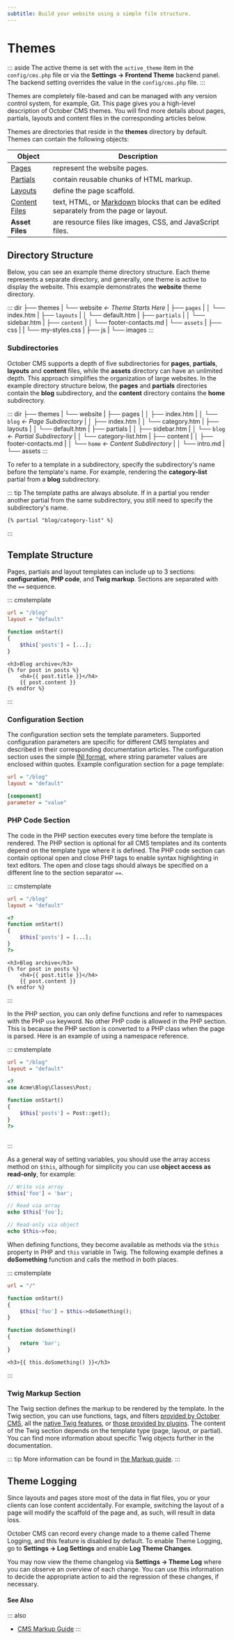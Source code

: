 ```yaml
---
subtitle: Build your website using a simple file structure.
---
```

# Themes

::: aside
The active theme is set with the `active_theme` item in the `config/cms.php` file or via the  **Settings → Frontend Theme** backend panel. The backend setting overrides the value in the `config/cms.php` file.
:::

Themes are completely file-based and can be managed with any version control system, for example, Git. This page gives you a high-level description of October CMS themes. You will find more details about pages, partials, layouts and content files in the corresponding articles below.

Themes are directories that reside in the **themes** directory by default. Themes can contain the following objects:

Object | Description
------------- | -------------
[Pages](./pages.md) | represent the website pages.
[Partials](./partials.md) | contain reusable chunks of HTML markup.
[Layouts](./layouts.md) | define the page scaffold.
[Content Files](./content.md) | text, HTML, or [Markdown](http://daringfireball.net/projects/markdown/syntax) blocks that can be edited separately from the page or layout.
**Asset Files** | are resource files like images, CSS, and JavaScript files.

## Directory Structure

Below, you can see an example theme directory structure. Each theme represents a separate directory, and generally, one theme is active to display the website. This example demonstrates the **website** theme directory.

::: dir
├── themes
|   └── website  _← Theme Starts Here_
|       ├── `pages`
|       │   └── index.htm
|       ├── `layouts`
|       │   └── default.htm
|       ├── `partials`
|       │   └── sidebar.htm
|       ├── `content`
|       │   └── footer-contacts.md
|       └── `assets`
|           ├── css
|           |   └── my-styles.css
|           ├── js
|           └── images
:::

### Subdirectories

October CMS supports a depth of five subdirectories for **pages**, **partials**, **layouts** and **content** files, while the **assets** directory can have an unlimited depth. This approach simplifies the organization of large websites. In the example directory structure below, the **pages** and **partials** directories contain the **blog** subdirectory, and the **content** directory contains the **home** subdirectory.

::: dir
├── themes
|   └── website
|       ├── pages
|       │   ├── index.htm
|       │   └── `blog`  _← Page Subdirectory_
|       │       ├── index.htm
|       │       └── category.htm
|       ├── layouts
|       │   └── default.htm
|       ├── partials
|       │   ├── sidebar.htm
|       │   └── `blog`  _← Partial Subdirectory_
|       │       └── category-list.htm
|       ├── content
|       │   ├── footer-contacts.md
|       │   └── `home`  _← Content Subdirectory_
|       │       └── intro.md
|       └── assets
:::

To refer to a template in a subdirectory, specify the subdirectory's name before the template's name. For example, rendering the **category-list** partial from a **blog** subdirectory.

::: tip
The template paths are always absolute. If in a partial you render another partial from the same subdirectory, you still need to specify the subdirectory's name.

```twig
{% partial "blog/category-list" %}
```
:::

## Template Structure

Pages, partials and layout templates can include up to 3 sections: **configuration**, **PHP code**, and **Twig markup**. Sections are separated with the `==` sequence.

::: cmstemplate
```ini
url = "/blog"
layout = "default"
```
```php
function onStart()
{
    $this['posts'] = [...];
}
```
```twig
<h3>Blog archive</h3>
{% for post in posts %}
    <h4>{{ post.title }}</h4>
    {{ post.content }}
{% endfor %}
```
:::

### Configuration Section

The configuration section sets the template parameters. Supported configuration parameters are specific for different CMS templates and described in their corresponding documentation articles. The configuration section uses the simple [INI format](http://en.wikipedia.org/wiki/INI_file), where string parameter values are enclosed within quotes. Example configuration section for a page template:

```ini
url = "/blog"
layout = "default"

[component]
parameter = "value"
```

### PHP Code Section

The code in the PHP section executes every time before the template is rendered. The PHP section is optional for all CMS templates and its contents depend on the template type where it is defined. The PHP code section can contain optional open and close PHP tags to enable syntax highlighting in text editors. The open and close tags should always be specified on a different line to the section separator `==`.

::: cmstemplate
```ini
url = "/blog"
layout = "default"
```
```php
<?
function onStart()
{
    $this['posts'] = [...];
}
?>
```
```twig
<h3>Blog archive</h3>
{% for post in posts %}
    <h4>{{ post.title }}</h4>
    {{ post.content }}
{% endfor %}
```
:::

In the PHP section, you can only define functions and refer to namespaces with the PHP `use` keyword. No other PHP code is allowed in the PHP section. This is because the PHP section is converted to a PHP class when the page is parsed. Here is an example of using a namespace reference.

::: cmstemplate
```ini
url = "/blog"
layout = "default"
```
```php
<?
use Acme\Blog\Classes\Post;

function onStart()
{
    $this['posts'] = Post::get();
}
?>
```
```twig
```
:::

As a general way of setting variables, you should use the array access method on `$this`, although for simplicity you can use **object access as read-only**, for example:

```php
// Write via array
$this['foo'] = 'bar';

// Read via array
echo $this['foo'];

// Read-only via object
echo $this->foo;
```

When defining functions, they become available as methods via the `$this` property in PHP and `this` variable in Twig. The following example defines a **doSomething** function and calls the method in both places.

::: cmstemplate
```ini
url = "/"
```
```php
function onStart()
{
    $this['foo'] = $this->doSomething();
}

function doSomething()
{
    return 'bar';
}
```
```twig
<h3>{{ this.doSomething() }}</h3>
```
:::

### Twig Markup Section

The Twig section defines the markup to be rendered by the template. In the Twig section, you can use functions, tags, and filters [provided by October CMS](../../markup/templating.md), all the [native Twig features](https://twig.symfony.com/doc/), or [those provided by plugins](../../extend/twig-tags.md). The content of the Twig section depends on the template type (page, layout, or partial). You can find more information about specific Twig objects further in the documentation.

::: tip
More information can be found in [the Markup guide](../../markup/templating.md).
:::

## Theme Logging

Since layouts and pages store most of the data in flat files, you or your clients can lose content accidentally. For example, switching the layout of a page will modify the scaffold of the page and, as such, will result in data loss.

October CMS can record every change made to a theme called Theme Logging, and this feature is disabled by default. To enable Theme Logging, go to **Settings → Log Settings** and enable **Log Theme Changes**.

You may now view the theme changelog via **Settings → Theme Log** where you can observe an overview of each change. You can use this information to decide the appropriate action to aid the regression of these changes, if necessary.

#### See Also

::: also
* [CMS Markup Guide](../../markup/templating.md)
:::
